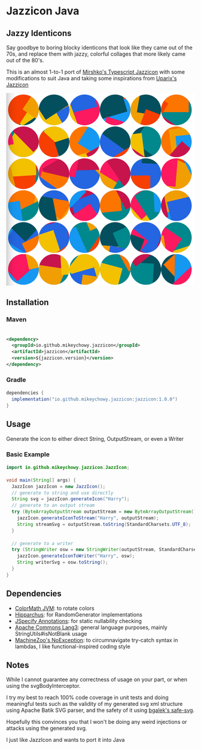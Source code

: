 # Jazzicon Java

## Jazzy Identicons

Say goodbye to boring blocky identicons that look like they came out of the 70s, and replace them with jazzy, colorful
collages that more likely came out of the 80's.

This is an almost 1-to-1 port of [Mirshko's Typescript Jazzicon](https://github.com/mirshko/jazzicon-ts) with some
modifications to suit Java and taking some inspirations from [Uparix's Jazzicon](https://github.com/uparix/JazzIcon)

![example](./example.png)

## Installation

### Maven

```xml

<dependency>
  <groupId>io.github.mikeychowy.jazzicon</groupId>
  <artifactId>jazzicon</artifactId>
  <version>${jazzicon.version}</version>
</dependency>
```

### Gradle

```groovy
dependencies {
  implementation("io.github.mikeychowy.jazzicon:jazzicon:1.0.0")
}
```

## Usage

Generate the icon to either direct String, OutputStream, or even a Writer

### Basic Example

```java
import io.github.mikeychowy.jazzicon.JazzIcon;

void main(String[] args) {
  JazzIcon jazzIcon = new JazzIcon();
  // generate to string and use directly
  String svg = jazzIcon.generateIcon("Harry");
  // generate to an output stream
  try (ByteArrayOutputStream outputStream = new ByteArrayOutputStream()) {
    jazzIcon.generateIconToStream("Harry", outputStream);
    String streamSvg = outputStream.toString(StandardCharsets.UTF_8);
  }

  // generate to a writer
  try (StringWriter osw = new StringWriter(outputStream, StandardCharsets.UTF_8)) {
    jazzIcon.generateIconToWriter("Harry", osw);
    String writerSvg = osw.toString();
  }
}
```

###                   

## Dependencies

- [ColorMath JVM](https://github.com/ajalt/colormath): to rotate colors
- [Hipparchus](https://github.com/Hipparchus-Math/hipparchus): for RandomGenerator implementations
- [JSpecify Annotations](https://github.com/jspecify/jspecify): for static nullability checking
- [Apache Commons Lang3](https://commons.apache.org/proper/commons-lang/): general language purposes, mainly
  StringUtils#isNotBlank usage
- [MachineZoo's NoException](https://noexception.machinezoo.com/): to circumnavigate try-catch syntax in lambdas, I like
  functional-inspired coding style

## Notes

While I cannot guarantee any correctness of usage on your part, or when using the svgBodyInterceptor.

I try my best to reach 100% code coverage in unit tests and doing meaningful tests such as the validity of my generated
svg xml structure
using Apache Batik SVG parser, and the safety of it using [bgalek's safe-svg](https://github.com/bgalek/safe-svg).

Hopefully this convinces you that I won't be doing any weird injections or attacks using the generated svg.

I just like JazzIcon and wants to port it into Java